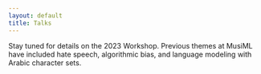 ```yaml
---
layout: default
title: Talks
---
```


Stay tuned for details on the 2023 Workshop. Previous themes at MusiML have included hate speech, algorithmic bias, and language modeling with Arabic character sets.
